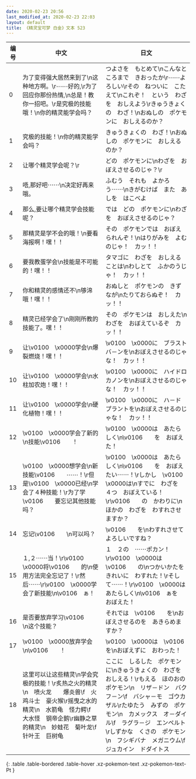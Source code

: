 ```yaml
---
date: 2020-02-23 20:56
last_modified_at: 2020-02-23 22:03
layout: default
title: 《精灵宝可梦 白金》文本 523
---
```

| 编号 | 中文 | 日文 |
| ---- | ---- | ---- |
| 0 | 为了变得强大居然来到了\n这种地方啊。\r⋯⋯好的,\r为了回应你那份热情,\n总是！教你一招吧。\r是究极的技能哦！\n你的精灵能学会吗？ | つよさを　もとめて\nこんなところまで　きおったか\r⋯⋯よろしい\rその　ねついに　こたえて\nこれぞ！　という　わざを　おしえよう\rきゅうきょくの　わざ！\nおぬしの　ポケモンに　おしえるのか？ |
| 1 | 究极的技能！\n你的精灵能学会吗？ | きゅうきょくの　わざ！\nおぬしの　ポケモンに　おしえるのか？ |
| 2 | 让哪个精灵学会呢？\r | どの　ポケモンに\nわざを　おぼえさせるのじゃ？\r |
| 3 | 唔,那好吧⋯⋯\n决定好再来哦。 | ふむう　それも　よかろう⋯⋯\nきがむけば　また　あしを　はこべよ |
| 4 | 那么,要让哪个精灵学会技能呢？ | では　どの　ポケモンに\nわざを　おぼえさせるのじゃ？ |
| 5 | 那精灵是学不会的哦！\n要看海报啊！嘿！！ | その　ポケモンでは　おぼえられんぞ！\nはりがみを　よむのじゃ！　カッ！！ |
| 6 | 要我教蛋学会\n技能是不可能的！嘿！！ | タマゴに　わざを　おしえることは\nわしとて　ふかのうじゃ！　カッ！！ |
| 7 | 你和精灵的感情还不\n够淿哦！嘿！！ | おぬしと　ポケモンの　きずなが\nたりておらぬぞ！　カッ！！ |
| 8 | 精灵已经学会了\n刚刚所教的技能了。嘿！！ | その　ポケモンは　おしえた\nわざを　おぼえているぞ　カッ！！ |
| 9 | 让\v0100　\x0000学会\n爆裂燃烧！嘿！！ | \v0100　\x0000に　ブラストバ－ンを\nおぼえさせるのじゃな！　カッ！！ |
| 10 | 让\v0100　\x0000学会\n水柱加农炮！嘿！！ | \v0100　\x0000に　ハイドロカノンを\nおぼえさせるのじゃな！　カッ！！ |
| 11 | 让\v0100　\x0000学会\n硬化植物！嘿！！ | \v0100　\x0000に　ハ－ドプラントを\nおぼえさせるのじゃな！　カッ！！ |
| 12 | \v0100　\x0000学会了新的\n技能\v0106　　！ | \v0100　\x0000は　あたらしく\n\v0106　　を　おぼえた！ |
| 13 | \v0100　\x0000想学会\n新技能\v0106　　⋯⋯！\r但是\v0100　\x0000已经\n学会了４种技能！\r为了学\v0106　　要忘记其他技能吗？ | \v0100　\x0000は　あたらしく\n\v0106　　を　おぼえたい⋯⋯！\rしかし　\v0100　\x0000は\nすでに　わざを　４つ　おぼえている！\r\v0106　　の　かわりに\nほかの　わざを　わすれさせますか？ |
| 14 | 忘记\v0106　　\n可以吗？ | \v0106　　を\nわすれさせて　よろしいですね？ |
| 15 | １,２⋯⋯当！\r\v0100　\x0000将\v0106　　的\n使用方法完全忘记了！\r然后⋯⋯\r\v0100　\x0000学会了新技能\n\v0106　ぁ！ | １　２の　⋯⋯ポカン！\r\v0100　\x0000は　\v0106　　の\nつかいかたを　きれいに　わすれた！\rそして⋯⋯！\r\v0100　\x0000は　あたらしく\n\v0106　ぁを　おぼえた！ |
| 16 | 是否要放弃学习\v0106　　\n这个技能？ | それでは　\v0106　　を\nおぼえさせるのを　あきらめますか？ |
| 17 | \v0100　\x0000放弃学会\n\v0106　　！ | \v0100　\x0000は　\v0106　　を\nおぼえずに　おわった！ |
| 18 | 这里可以让这些精灵\n学会究极的技能！\r炙热之火的精灵\n　喷火龙　　爆炎兽\f　火鸡斗士　豪火猴\r摇曳之水的精灵\n　水箭龟　怪力鳄\f　大水怪　钢帝企鹅\r幽静之草的精灵\n　妙蛙花　菊叶龙\f　针叶王　巨树龟 | ここに　しるした　ポケモンに\nきゅうきょくの　わざを　おしえる！\rもえる　ほのおの　ポケモン\n　リザ－ドン　バクフ－ン\f　バシャ－モ　ゴウカザル\rたゆたう　みずの　ポケモン\n　カメックス　オ－ダイル\f　ラグラ－ジ　エンペルト\rしずかな　くさの　ポケモン\n　フシギバナ　メガニウム\f　ジュカイン　ドダイトス |
{: .table .table-bordered .table-hover .xz-pokemon-text .xz-pokemon-text-Pt }